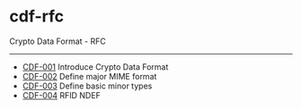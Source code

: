 # cdf-rfc
Crypto Data Format - RFC

---

- [CDF-001](https://github.com/agama-point/cdf-rfc/blob/master/CDF-001.md) Introduce Crypto Data Format
- [CDF-002](https://github.com/agama-point/cdf-rfc/blob/master/CDF-002.md) Define major MIME format
- [CDF-003](https://github.com/agama-point/cdf-rfc/blob/master/CDF-003.md) Define basic minor types
- [CDF-004](https://github.com/agama-point/cdf-rfc/blob/master/CDF-004.md) RFID NDEF
 

